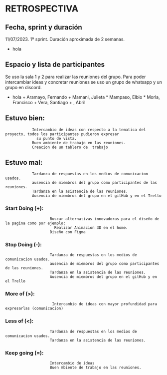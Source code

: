 # RETROSPECTIVA

## Fecha, sprint y duración
11/07/2023. 1º sprint. Duración aproximada de 2 semanas.
* hola

## Espacio y lista de participantes
  Se uso la sala 1 y 2 para realizar las reuniones del grupo. Para poder intercambiar ideas y concretar reuniones 
  se uso un grupo de whatsapp y un grupo en discord.
  * hola
                      + Aramayo, Fernando
                      + Mamani, Julieta
                      * Mampaso, Elbio
                      * Morla, Francisco
                      + Vera, Santiago
                      +     , Abril
## Estuvo bien: 
                Intercambio de ideas con respecto a la tematica del proyecto, todos los participantes pudieron expresar 
                  su punto de vista.
                Buen ambiente de trabajo en las reuniones.
                Creacion de un tablero de  trabajo
                
## Estuvo mal: 
                Tardanza de respuestas en los medios de comunicacion usados.
                ausencia de miembros del grupo como participantes de las reuniones.
                Tardanza en la asistencia de las reuniones.
                Ausencia de miembros del grupo en el gitHub y en el Trello
                
### Start Doing    (+): 
                        Buscar alternativas innovadoras para el diseño de la pagina como por ejemplo: 
                          Realizar Animacion 3D en el home.
                        Diseño con Figma
                    
### Stop Doing     (-): 
                        Tardanza de respuestas en los medios de comunicacion usados.
                        ausencia de miembros del grupo como participantes de las reuniones.
                        Tardanza en la asistencia de las reuniones.
                        Ausencia de miembros del grupo en el gitHub y en el Trello
                        
### More of         (>): 
                         Intercambio de ideas con mayor profundidad para expresarlas (comunicacion)
                         
### Less of         (<): 
                        Tardanza de respuestas en los medios de comunicacion usados.
                        Tardanza en la asistencia de las reuniones.
                        
### Keep going      (=): 
                        Intercambio de ideas 
                        Buen mbiente de trabajo en las reuniones.

